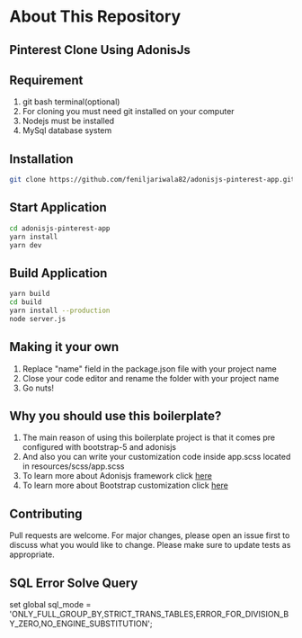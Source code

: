 # About This Repository

## Pinterest Clone Using AdonisJs

## Requirement

1. git bash terminal(optional)
2. For cloning you must need git installed on your computer
3. Nodejs must be installed
4. MySql database system

## Installation

```bash
git clone https://github.com/feniljariwala82/adonisjs-pinterest-app.git
```

## Start Application

```bash
cd adonisjs-pinterest-app
yarn install
yarn dev
```

## Build Application

```bash
yarn build
cd build
yarn install --production
node server.js
```

## Making it your own

1. Replace "name" field in the package.json file with your project name
2. Close your code editor and rename the folder with your project name
3. Go nuts!

## Why you should use this boilerplate?

1. The main reason of using this boilerplate project is that it comes pre configured with bootstrap-5 and adonisjs
2. And also you can write your customization code inside app.scss located in resources/scss/app.scss
3. To learn more about Adonisjs framework click [here](https://adonisjs.com/)
4. To learn more about Bootstrap customization click [here](https://getbootstrap.com/docs/5.0/customize/overview/)

## Contributing

Pull requests are welcome. For major changes, please open an issue first to discuss what you would like to change.
Please make sure to update tests as appropriate.

## SQL Error Solve Query

set global sql_mode = 'ONLY_FULL_GROUP_BY,STRICT_TRANS_TABLES,ERROR_FOR_DIVISION_BY_ZERO,NO_ENGINE_SUBSTITUTION';
